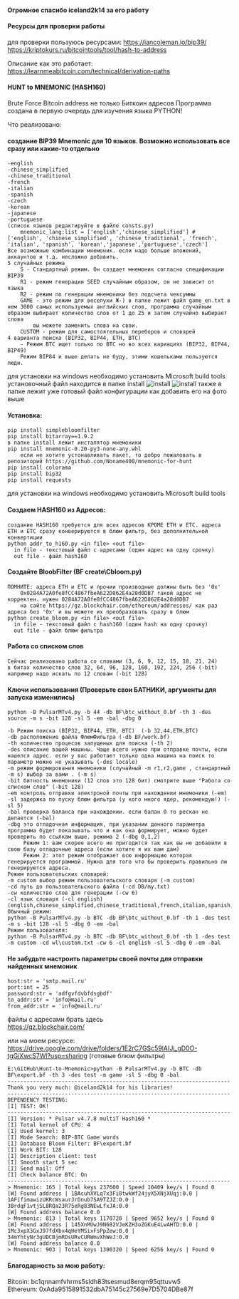 #### Огромное спасибо iceland2k14 за его работу

#### Ресурсы для проверки работы
  для проверки пользуюсь ресурсами:
  https://iancoleman.io/bip39/  
  https://kriptokurs.ru/bitcointools/tool/hash-to-address    

  Описание как это работает:
  https://learnmeabitcoin.com/technical/derivation-paths

#### HUNT to MNEMONIC (HASH160)
Brute Force Bitcoin address не только Биткоин адресов
Программа создана в первую очередь для изучения языка PYTHON!

Что реализовано:  
#### создание BIP39 Mnemonic для 10 языков. Возможно использовать все сразу или какие-то отдельно 
    -english
    -chinese_simplified
    -chinese_traditional
    -french
    -italian
    -spanish
    -czech
    -korean
    -japanese
    -portuguese
    (список языков редактируйте в файле consts.py)
        mnemonic_lang:list = ['english','chinese_simplified'] # ['english', 'chinese_simplified', 'chinese_traditional', 'french', 'italian', 'spanish', 'korean','japanese','portuguese','czech']
    Все возможные комбинации мнемоник. если надо больше вложений, аккаунтов и т.д. несложно добавить.
    5 случайных режима
        S - Стандартный режим. Он создает мнемоник согласно спецификации BIP39
        R1 - режим генерации SEED случайным образом, он не зависит от языка
        R2 - режим по генерации мнемоники без подсчета чексуммы
        GAME - это режим для веселухи Ж-) в папке лежит файл game_en.txt в нем 3000 самых используемых английских слов, программа случайным образом выбирает количество слов от 1 до 25 и затем случайно выбирает слова
            вы можете заменить слова на свои.
        CUSTOM - режим для самостоятельных переборов и словарей
    4 варианта поиска (BIP32, BIP44, ETH, BTC)
        - Режим BTC ищет только по BTC но во всех вариациях (BIP32, BIP44, BIP49)
        Режим BIP84 и выше делать не буду, этими кошельками пользуются люди.

для установки на windows необходимо установить Microsoft build tools
установочный файл находится в папке install
![install](https://github.com/Noname400/Hunt-to-Mnemonic/blob/main/image/inst1.jpg)
![install](https://github.com/Noname400/Hunt-to-Mnemonic/blob/main/image/inst2.jpg)
    также в папке лежит уже готовый файл конфигурации
    как добавить его на фото выше
    
#### Установка:



    pip install simplebloomfilter
    pip install bitarray==1.9.2
    в папке install лежит инсталятор мнемоники
    pip install mnemonic-0.20-py3-none-any.whl
        если не хотите устонавливать пакет, то добро пожаловать в репозиторий https://github.com/Noname400/mnemonic-for-hunt
    pip install colorama
    pip install bip32
    pip install requests

для установки на windows необходимо установить Microsoft build tools

#### Создаем HASH160 из Адресов:
    создание HASH160 требуется для всех адресов КРОМЕ ETH и ETC. адреса ETH и ETC сразу конверируются в блюм фильтр, без дополнительной конвертиции
    python addr_to_h160.py <in file> <out file>
      in file - текстовый файл с адресами (один адрес на одну срочку)  
      out file - файл hash160  

#### Создайте BloobFilter (BF create\Cbloom.py)
    ПОМНИТЕ: адреса ETH и ETC и прочии производные должны быть без '0x'
        0x0284A72A0fe8fCC4867fbeA622D862E4a28d0DB7 такой адрес не корректен. нужен 0284A72A0fe8fCC4867fbeA622D862E4a28d0DB7
        на сайте https://gz.blockchair.com/ethereum/addresses/ как раз адреса без '0x' и вы можете их преобразовать сразу в блюм
    python create_bloom.py <in file> <out file>  
      in file - текстовый файл с hash160 (один hash на одну срочку)  
      out file - файл блюм фильтра  
  
#### Работа со списком слов   
    Сейчас реализовано работа со словами (3, 6, 9, 12, 15, 18, 21, 24) 
    в битах количество слов 32, 64, 96, 128, 160, 192, 224, 256 (-bit)
    например надо искать по 12 словам (-bit 128)
  
#### Ключи использования  (Проверьте свои БАТНИКИ, аргументы для запуска изменились)
    python -B PulsarMTv4.py -b 44 -db BF\btc_without_0.bf -th 3 -des source -m s -bit 128 -sl 5 -em -bal -dbg 0
  
    -b Режим поиска (BIP32, BIP44, ETH, BTC)  (-b 32,44,ETH,BTC)
    -db расположение файла ФлюмФильтра (-db BF/work.bf)
    -th количество процесов запущеных для поиска (-th 2)
    -des описание вашей машины. Чаще всего нужно при отправке почты, если нашелся адрес. если у вас работает только одна машина на поиск то параметр можно не указывать (-des locale)
    -m режим формирования мнемоники (случайный -m r1,r2,game , стандартный -m s) выбор за вами . (-m s)
    -bit битность мнемоники (12 слов это 128 бит) смотрите выше "Работа со списком слов" (-bit 128)
    -em контроль отправки электроной почты при нахождении мнемоники (-em)
    -sl задержка по пуску блюм фильтра (у кого много ядер, рекомендую!) (-sl 5)
    -bal проверка баланса при нахождении. если балан 0 то рескан не делается (-bal)
    -dbg это отладочная информация, при указании данного параметра программа будет показывать что и как она формирует, можно будет проверить по ссылкам выше. режима 2 (-dbg 0,1,2)
         Режим 1: вам скорее всего не пригодится так как вы не добавили в свою базу отладочные адреса (если хотите я их вам дам)
         Режим 2: этот режим отображает всю информацию которая генерируется программой. Нужна для того что бы проверить правильно ли генерируются адреса.
    Режим пользовательских словарей:
    -m custom выбор режим пользовательского словаря (-m custom)
    -cd путь до пользовательского файла (-cd DB/my.txt)
    -cw количество слов для генерации (-cw 6)
    -cl язык словаря (-cl english) (english,chinese_simplified,chinese_traditional,french,italian,spanish,czech,korean,japanese,portuguese)
    Обычный режим:
    python -B PulsarMTv4.py -b BTC -db BF\btc_without_0.bf -th 1 -des test -m s -bit 128 -sl 5 -dbg 0 -em -bal
    Режим пользователя:
    python -B PulsarMTv4.py -b BTC -db BF\btc_without_0.bf -th 1 -des test -m custom -cd wl\custom.txt -cw 6 -cl english -sl 5 -dbg 0 -em -bal


    
#### Не забудьте настроить параметры своей почты для отправки найденных мнемоник  
    host:str = 'smtp.mail.ru'  
    port:int = 25  
    password:str = 'adfgvfdvbfdsgbdf'  
    to_addr:str = 'info@mail.ru'  
    from_addr:str = 'info@mail.ru'  
  
  
  
файлы с адресами брать здесь  
https://gz.blockchair.com/  
  
или на моем ресурсе:  
https://drive.google.com/drive/folders/1E2rC7GSc59lAIJi_gD0O-tgGiXwcS7Wl?usp=sharing (готовые блюм фильтры)

    E:\GitHub\Hunt-to-Mnemonic>python -B PulsarMTv4.py -b BTC -db BF\export.bf -th 3 -des test -m game -sl 5 -dbg 0 -bal
    ----------------------------------------------------------------------
    Thank you very much: @iceland2k14 for his libraries!
    ----------------------------------------------------------------------
    DEPENDENCY TESTING:
    [I] TEST: OK!
    ----------------------------------------------------------------------
    [I] Version: * Pulsar v4.7.8 multiT Hash160 *
    [I] Total kernel of CPU: 4
    [I] Used kernel: 3
    [I] Mode Search: BIP-BTC Game words
    [I] Database Bloom Filter: BF\export.bf
    [I] Work BIT: 128
    [I] Description client: test
    [I] Smooth start 5 sec
    [I] Send mail: Off
    [I] Check balance BTC: On
    ----------------------------------------------------------------------
    > Mnemonic: 165 | Total keys 237600 | Speed 10409 key/s | Found 0
    [W] Found address | 1BAcuhXVLq7x3Fi8twkWf24jyX5XNjXUqj:0.0 | 1AFifimawizUKRcWsaurJrDnub7SA9TZJZ:0.0 | 3BrdqF1vtjSL8RQa23R75eRg83NEwLfxJA:0.0
    [W] Found address balance 0.0
    > Mnemonic: 813 | Total keys 1170720 | Speed 9652 key/s | Found 0
    [W] Found address | 145XnMUwJ9N682VJeKZH3oZGKuE4LwAHTD:0.0 | 1Mc3xpX3GxJ97fdXbx4qHeYMSixFsPpZew:0.0 | 34mYhtyNr3gUDCBjmRDsURvCURWmvXhWeJ:0.0
    [W] Found address balance 0.0
    > Mnemonic: 903 | Total keys 1300320 | Speed 6256 key/s | Found 0
    

#### Благодарность за мою работу:  
Bitcoin: bc1qnnamfvhrms5sldh83tsesmud8erqm95qttuvw5  
Ethereum: 0xAda9515891532dbA75145c27569e7D5704DBe87f  
